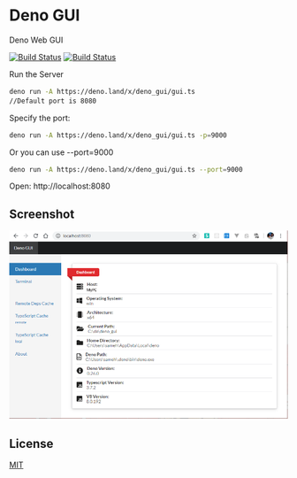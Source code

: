 # Deno GUI

Deno Web GUI

[![Build Status](https://api.travis-ci.com/fakoua/deno_gui.svg?branch=master)](https://travis-ci.com/fakoua/deno_gui)
[![Build Status](https://github.com/fakoua/deno_gui/workflows/CI/badge.svg?branch=master&event=push)](https://github.com/fakoua/deno_gui/actions)

Run the Server

```bash
deno run -A https://deno.land/x/deno_gui/gui.ts
//Default port is 8080
```

Specify the port:

```bash
deno run -A https://deno.land/x/deno_gui/gui.ts -p=9000
```

Or you can use --port=9000

```bash
deno run -A https://deno.land/x/deno_gui/gui.ts --port=9000
```

Open: http://localhost:8080

## Screenshot

![Deno GUI](https://raw.githubusercontent.com/fakoua/deno_gui/master/assets/deno_gui01.png)

## License

[MIT](LICENSE)
